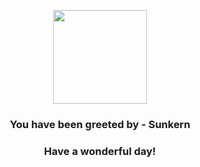 <p align="center">
    <img src="https://raw.githubusercontent.com/PokeAPI/sprites/master/sprites/pokemon/191.png" width="150" height="150">
</p>
<h3 align="center">You have been greeted by - <b>Sunkern</b></h3>
<h3 align="center">Have a wonderful day!</h3>
